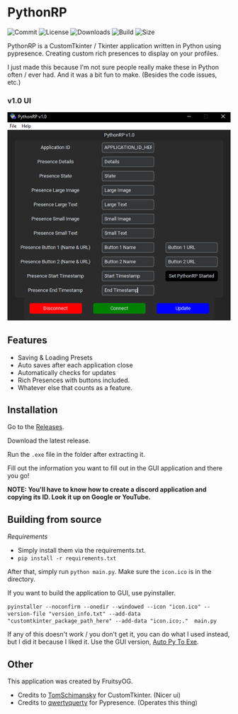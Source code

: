 # PythonRP
![Commit](https://img.shields.io/github/last-commit/ItzBlueBerries/PythonRP?style=for-the-badge)
![License](https://img.shields.io/github/license/ItzBlueBerries/PythonRP?style=for-the-badge)
![Downloads](https://img.shields.io/github/downloads/ItzBlueBerries/PythonRP/total?style=for-the-badge)
![Build](https://img.shields.io/github/v/release/ItzBlueBerries/PythonRP?include_prereleases&style=for-the-badge)
![Size](https://img.shields.io/github/repo-size/ItzBlueBerries/PythonRP?style=for-the-badge)

PythonRP is a CustomTkinter / Tkinter application written in Python using pypresence.
Creating custom rich presences to display on your profiles.

I just made this because I'm not sure people really make these in Python often / ever had. 
And it was a bit fun to make. (Besides the  code issues, etc.)

### v1.0 UI

![v1.0 UI](git_assets/1.0_ui.png)

## Features

- Saving & Loading Presets
- Auto saves after each application close
- Automatically checks for updates
- Rich Presences with buttons included.
- Whatever else that counts as a feature.

## Installation

Go to the [Releases](https://github.com/ItzBlueBerries/PythonRP/releases).

Download the latest release.

Run the `.exe` file in the folder after extracting it.

Fill out the information you want to fill out in the GUI application and there you go!

**NOTE: You'll have to know how to create a discord application and copying its ID. 
Look it up on Google or YouTube.**

## Building from source

*Requirements*
- Simply install them via the requirements.txt.
- `pip install -r requirements.txt`

After that, simply run `python main.py`. Make sure the `icon.ico` is in the directory.

If you want to build the application to GUI, use pyinstaller.

```shell
pyinstaller --noconfirm --onedir --windowed --icon "icon.ico" --version-file "version_info.txt" --add-data "customtkinter_package_path_here" --add-data "icon.ico;."  main.py
```

If any of this doesn't work / you don't get it, you can do what I used instead, but I did it because I liked it.
Use the GUI version, [Auto Py To Exe](https://pypi.org/project/auto-py-to-exe/).

## Other

This application was created by FruitsyOG.

- Credits to [TomSchimansky](https://github.com/TomSchimansky) for CustomTkinter. (Nicer ui)
- Credits to [qwertyquerty](https://pypi.org/project/pypresence/) for Pypresence. (Operates this thing)
